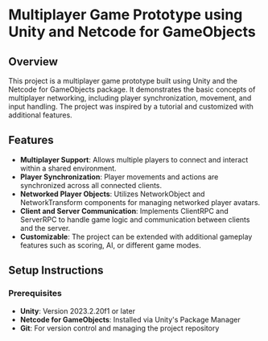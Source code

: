 # Multiplayer Game Prototype using Unity and Netcode for GameObjects

## Overview
This project is a multiplayer game prototype built using Unity and the Netcode for GameObjects package. It demonstrates the basic concepts of multiplayer networking, including player synchronization, movement, and input handling. The project was inspired by a tutorial and customized with additional features.

## Features
- **Multiplayer Support**: Allows multiple players to connect and interact within a shared environment.
- **Player Synchronization**: Player movements and actions are synchronized across all connected clients.
- **Networked Player Objects**: Utilizes NetworkObject and NetworkTransform components for managing networked player avatars.
- **Client and Server Communication**: Implements ClientRPC and ServerRPC to handle game logic and communication between clients and the server.
- **Customizable**: The project can be extended with additional gameplay features such as scoring, AI, or different game modes.

## Setup Instructions
### Prerequisites
- **Unity**: Version 2023.2.20f1 or later
- **Netcode for GameObjects**: Installed via Unity's Package Manager
- **Git**: For version control and managing the project repository

